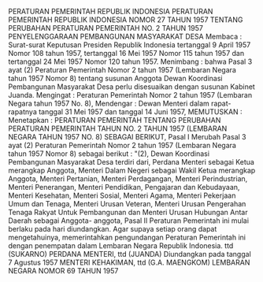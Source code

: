  PERATURAN PEMERINTAH REPUBLIK INDONESIA PERATURAN PEMERINTAH REPUBLIK INDONESIA NOMOR 27 TAHUN 1957 TENTANG PERUBAHAN PERATURAN PEMERINTAH NO. 2 TAHUN 1957 PENYELENGGARAAN PEMBANGUNAN MASYARAKAT DESA Membaca : Surat-surat Keputusan Presiden Republik Indonesia tertanggal 9 April 1957 Nomor 108 tahun 1957, tertanggal 16 Mei 1957 Nomor 115 tahun 1957 dan tertanggal 24 Mei 1957 Nomor 120 tahun 1957.
Menimbang :
 bahwa Pasal 3 ayat (2) Peraturan Pemerintah Nomor 2 tahun 1957 (Lembaran Negara tahun 1957 Nomor 8) tentang susunan Anggota Dewan Koordinasi Pembangunan Masyarakat Desa perlu disesuaikan dengan susunan Kabinet Juanda.
Mengingat :
 Peraturan Pemerintah Nomor 2 tahun 1957 (Lembaran Negara tahun 1957 No. 8), Mendengar : Dewan Menteri dalam rapat-rapatnya tanggal 31 Mei 1957 dan tanggal 14 Juni 1957,
MEMUTUSKAN :
 Menetapkan : PERATURAN PEMERINTAH TENTANG PERUBAHAN PERATURAN PEMERINTAH TAHUN NO. 2 TAHUN 1957 (LEMBARAN NEGARA TAHUN 1957 NO. 8) SEBAGAI BERIKUT,
Pasal I
Merubah Pasal 3 ayat (2) Peraturan Pemerintah Nomor 2 tahun 1957 (Lembaran Negara tahun 1957 Nomor 8) sebagai berikut : "(2), Dewan Koordinasi Pembangunan Masyarakat Desa terdiri dari, Perdana Menteri sebagai Ketua merangkap Anggota, Menteri Dalam Negeri sebagai Wakil Ketua merangkap Anggota, Menteri Pertanian, Menteri Perdagangan, Menteri Perindustrian, Menteri Penerangan, Menteri Pendidikan, Pengajaran dan Kebudayaan, Menteri Kesehatan, Menteri Sosial, Menteri Agama, Menteri Pekerjaan Umum dan Tenaga, Menteri Urusan Veteran, Menteri Urusan Pengerahan Tenaga Rakyat Untuk Pembangunan dan Menteri Urusan Hubungan Antar Daerah sebagai Anggota- anggota,
Pasal II
Peraturan Pemerintah ini mulai berlaku pada hari diundangkan. Agar supaya setiap orang dapat mengetahuinya, memerintahkan pengundangan Peraturan Pemerintah ini dengan penempatan dalam Lembaran Negara Republik Indonesia. ttd (SUKARNO) PERDANA MENTERI, ttd (JUANDA) Diundangkan pada tanggal 7 Agustus 1957 MENTERI KEHAKIMAN, ttd (G.A. MAENGKOM) LEMBARAN NEGARA NOMOR 69 TAHUN 1957